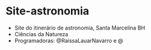 # Site-astronomia
  * Site do itinerário de astronomia, Santa Marcelina BH
  * Ciências da Natureza
  * Programadoras: @RaissaLauarNavarro e @

